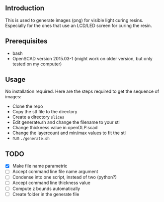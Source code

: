 ## Introduction

This is used to generate images (png) for visible light curing resins. Especially for the ones that use an LCD/LED screen for curing the resin.

## Prerequisites

* bash
* OpenSCAD version 2015.03-1 (might work on older version, but only tested on my computer)

## Usage

No installation required. Here are the steps required to get the sequence of images:

* Clone the repo
* Copy the stl file to the directory
* Create a directory `slices`
* Edit generate.sh and change the filename to your stl
* Change thickness value in openDLP.scad
* Change the layercount and min/max values to fit the stl
* run `./generate.sh`

## TODO
* [x] Make file name parametric
* [ ] Accept command line file name argument
* [ ] Condense into one script, instead of two (python?)
* [ ] Accept command line thickness value
* [ ] Compute z bounds automatically
* [ ] Create folder in the generate file
